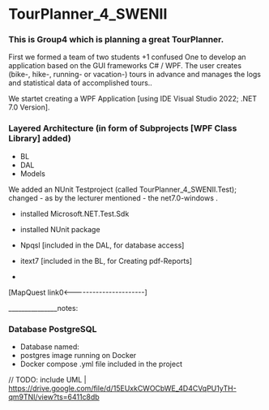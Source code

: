 # TourPlanner_4_SWENII
### This is Group4 which is planning a great TourPlanner.

First we formed a team of two students +1 confused One to develop an application based on the GUI frameworks C# / WPF.
The user creates (bike-, hike-, running- or vacation-) tours in advance and manages  the logs and 
statistical data of accomplished tours..

We startet creating a WPF Application [using IDE Visual Studio 2022; .NET 7.0 Version]. 

### Layered Architecture (in form of Subprojects [WPF Class Library] added)
- BL
- DAL
- Models

We added an NUnit Testproject (called TourPlanner_4_SWENII.Test); changed - as by the lecturer mentioned -
the     <TargetFramework>net7.0-windows</TargetFramework> .
- installed Microsoft.NET.Test.Sdk 
- installed NUnit package

- Npqsl [included in the DAL, for database access]

- itext7  [included in the BL, for Creating pdf-Reports]
- 


[MapQuest link0<----------------------]

_______________notes: 
### Database PostgreSQL 

- Database named: 
- postgres image running on Docker
- Docker compose .yml file included in the project


// TODO: include UML | https://drive.google.com/file/d/15EUxkCWOCbWE_4D4CVqPU1yTH-qm9TNI/view?ts=6411c8db



